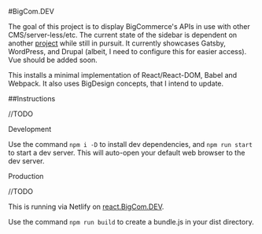 #BigCom.DEV

The goal of this project is to display BigCommerce's APIs in use with other CMS/server-less/etc. The current state of the sidebar is dependent on another [project](https://github.com/obrien-k/whisklist) while still in pursuit. It currently showcases Gatsby, WordPress, and Drupal (albeit, I need to configure this for easier access). Vue should be added soon.

This installs a  minimal implementation of React/React-DOM, Babel and Webpack. It also uses BigDesign concepts, that I intend to update.

##Instructions

//TODO

Development

Use the command `npm i -D` to install dev dependencies, and `npm run start` to start a dev server. This will auto-open your default web browser to the dev server.

Production

//TODO

This is running via Netlify on [react.BigCom.DEV](https://react.bigcom.dev).

Use the command `npm run build` to create a bundle.js in your dist directory.
